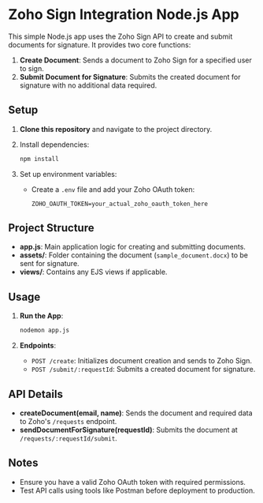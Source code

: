 # Zoho Sign Integration Node.js App

This simple Node.js app uses the Zoho Sign API to create and submit documents for signature. It provides two core functions:
1. **Create Document**: Sends a document to Zoho Sign for a specified user to sign.
2. **Submit Document for Signature**: Submits the created document for signature with no additional data required.

## Setup

1. **Clone this repository** and navigate to the project directory.
2. Install dependencies:

   ```bash
   npm install
   ```

3. Set up environment variables:
   - Create a `.env` file and add your Zoho OAuth token:

     ```
     ZOHO_OAUTH_TOKEN=your_actual_zoho_oauth_token_here
     ```

## Project Structure

- **app.js**: Main application logic for creating and submitting documents.
- **assets/**: Folder containing the document (`sample_document.docx`) to be sent for signature.
- **views/**: Contains any EJS views if applicable.

## Usage

1. **Run the App**:

   ```bash
   nodemon app.js
   ```

2. **Endpoints**:
   - `POST /create`: Initializes document creation and sends to Zoho Sign.
   - `POST /submit/:requestId`: Submits a created document for signature.

## API Details

- **createDocument(email, name)**: Sends the document and required data to Zoho's `/requests` endpoint.
- **sendDocumentForSignature(requestId)**: Submits the document at `/requests/:requestId/submit`.

## Notes

- Ensure you have a valid Zoho OAuth token with required permissions.
- Test API calls using tools like Postman before deployment to production.
